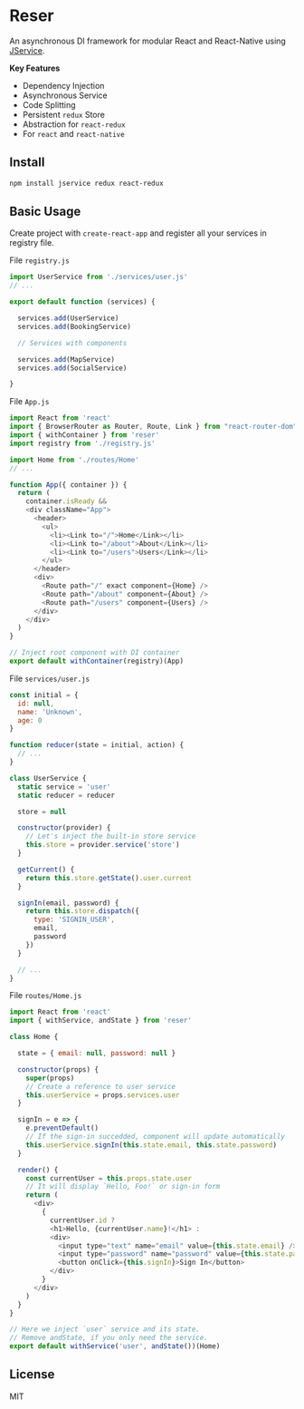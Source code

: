 # Reser

An asynchronous DI framework for modular React and React-Native using [JService](https://github.com/rhaldkhein/jservice).

**Key Features**

- Dependency Injection
- Asynchronous Service
- Code Splitting
- Persistent `redux` Store
- Abstraction for `react-redux`
- For `react` and `react-native`

## Install

```sh
npm install jservice redux react-redux
```

## Basic Usage

Create project with `create-react-app` and register all your services in registry file.

File `registry.js`

```javascript
import UserService from './services/user.js'
// ...

export default function (services) {

  services.add(UserService)
  services.add(BookingService)

  // Services with components

  services.add(MapService)
  services.add(SocialService)

}
```

File `App.js`

```javascript
import React from 'react'
import { BrowserRouter as Router, Route, Link } from "react-router-dom"
import { withContainer } from 'reser'
import registry from './registry.js'

import Home from './routes/Home'
// ...

function App({ container }) {
  return (
    container.isReady &&
    <div className="App">
      <header>
        <ul>
          <li><Link to="/">Home</Link></li>
          <li><Link to="/about">About</Link></li>
          <li><Link to="/users">Users</Link></li>
        </ul>
      </header>
      <div>
        <Route path="/" exact component={Home} />
        <Route path="/about" component={About} />
        <Route path="/users" component={Users} />
      </div>
    </div>
  )
}

// Inject root component with DI container
export default withContainer(registry)(App)
```

File `services/user.js`

```javascript
const initial = {
  id: null,
  name: 'Unknown',
  age: 0
}

function reducer(state = initial, action) {
  // ...
}

class UserService {
  static service = 'user'
  static reducer = reducer

  store = null

  constructor(provider) {
    // Let's inject the built-in store service
    this.store = provider.service('store')
  }

  getCurrent() {
    return this.store.getState().user.current
  }

  signIn(email, password) {
    return this.store.dispatch({
      type: 'SIGNIN_USER',
      email,
      password
    })
  }

  // ...
}
```

File `routes/Home.js`

```javascript
import React from 'react'
import { withService, andState } from 'reser'

class Home {

  state = { email: null, password: null }

  constructor(props) {
    super(props)
    // Create a reference to user service
    this.userService = props.services.user
  }

  signIn = e => {
    e.preventDefault()
    // If the sign-in succedded, component will update automatically
    this.userService.signIn(this.state.email, this.state.password)
  }

  render() {
    const currentUser = this.props.state.user
    // It will display `Hello, Foo!` or sign-in form
    return (
      <div>
        {
          currentUser.id ?
          <h1>Hello, {currentUser.name}!</h1> :
          <div>
            <input type="text" name="email" value={this.state.email} />
            <input type="password" name="password" value={this.state.password}  />
            <button onClick={this.signIn}>Sign In</button>
          </div>
        }
      </div>
    )
  }
}

// Here we inject `user` service and its state.
// Remove andState, if you only need the service.
export default withService('user', andState())(Home)
```

## License

MIT

